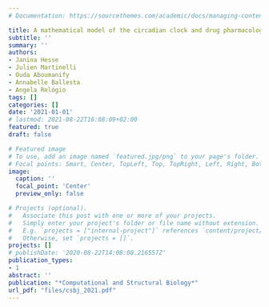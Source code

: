 ```yaml
---
# Documentation: https://sourcethemes.com/academic/docs/managing-content/

title: A mathematical model of the circadian clock and drug pharmacology to optimize irinotecan administration timing in colorectal cancer
subtitle: ''
summary: ''
authors:
- Janina Hesse
- Julien Martinelli
- Ouda Aboumanify
- Annabelle Ballesta
- Angela Relógio
tags: []
categories: []
date: '2021-01-01'
# lastmod: 2021-08-22T16:08:09+02:00
featured: true
draft: false

# Featured image
# To use, add an image named `featured.jpg/png` to your page's folder.
# Focal points: Smart, Center, TopLeft, Top, TopRight, Left, Right, BottomLeft, Bottom, BottomRight.
image:
  caption: ''
  focal_point: 'Center'
  preview_only: false

# Projects (optional).
#   Associate this post with one or more of your projects.
#   Simply enter your project's folder or file name without extension.
#   E.g. `projects = ["internal-project"]` references `content/project/deep-learning/index.md`.
#   Otherwise, set `projects = []`.
projects: []
# publishDate: '2020-08-22T14:08:08.216557Z'
publication_types:
- 1
abstract: ''
publication: "*Computational and Structural Biology*"
url_pdf: "files/csbj_2021.pdf"
---
```

